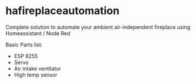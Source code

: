 # hafireplaceautomation

Complete solution to automate your ambient air-independent fireplace using Homeassistant / Node Red

Basic Parts list:
  - ESP 8255
  - Servo
  - Air intake ventilator
  - High temp sensor
